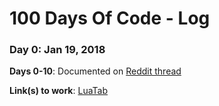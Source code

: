 # 100 Days Of Code - Log

### Day 0: Jan 19, 2018 

**Days 0-10**: Documented on [Reddit thread](https://www.reddit.com/r/lua/comments/7nd6ve/any_interest_in_a_100_days_of_lua_for_the_new_year/dsxvntt/)

**Link(s) to work**: [LuaTab](https://github.com/AffableZonkey/LuaTab)


